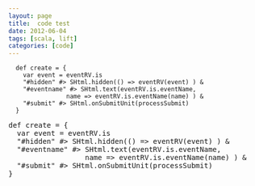 ```yaml
---
layout: page
title:  code test
date: 2012-06-04
tags: [scala, lift]
categories: [code]
---
```


      def create = {
        var event = eventRV.is                             
        "#hidden" #> SHtml.hidden(() => eventRV(event) ) & 
        "#eventname" #> SHtml.text(eventRV.is.eventName,   
                    name => eventRV.is.eventName(name) ) & 
        "#submit" #> SHtml.onSubmitUnit(processSubmit)     
      }
      
<pre class="pretty-print lang-scala">
def create = {
  var event = eventRV.is                             
  "#hidden" #> SHtml.hidden(() => eventRV(event) ) & 
  "#eventname" #> SHtml.text(eventRV.is.eventName,   
                  name => eventRV.is.eventName(name) ) & 
  "#submit" #> SHtml.onSubmitUnit(processSubmit)     
}
</pre>
